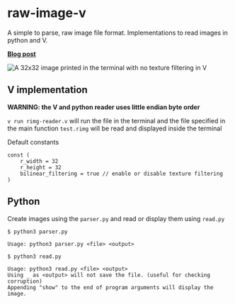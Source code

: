# raw-image-v
A simple to parse, raw image file format. Implementations to read images in python and V.

[**Blog post**](https://blog.l-m.dev/Creating-my-own-Image-format-in-V-3b034c73334d4d35a592329dbd910217)

![A 32x32 image printed in the terminal with no texture filtering in V](https://blog.l-m.dev/image/https%3A%2F%2Fs3-us-west-2.amazonaws.com%2Fsecure.notion-static.com%2F33ba0916-49fd-4b8a-939f-c014c4f38ae0%2FUntitled.png?table=block&id=52779783-2f9c-4141-a4b0-cfdf12504dcc&spaceId=5ce513b1-1277-4ba2-9c22-37bbd861a0ec&width=2000&userId=&cache=v2 "A 32x32 image printed in the terminal with no texture filtering")

## V implementation

**WARNING: the V and python reader uses little endian byte order**

`v run rimg-reader.v` will run the file in the terminal and the file specified in the main function `test.rimg` will be read and displayed inside the terminal

Default constants
```vlang
const (
	r_width = 32
	r_height = 32
	bilinear_filtering = true // enable or disable texture filtering
)
```

## Python
Create images using the `parser.py` and read or display them using `read.py`

```
$ python3 parser.py

Usage: python3 parser.py <file> <output>
```
```
$ python3 read.py

Usage: python3 read.py <file> <output>
Using _ as <output> will not save the file. (useful for checking corruption)
Appending "show" to the end of program arguments will display the image.
```
